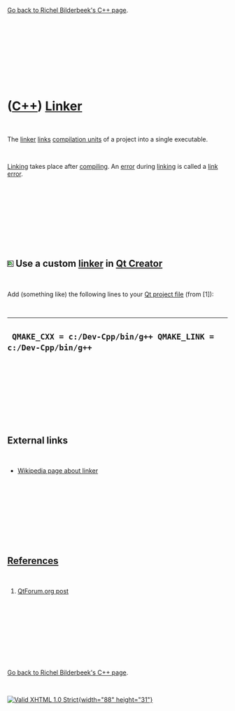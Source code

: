 

[Go back to Richel Bilderbeek's C++ page](Cpp.htm).

 

 

 

 

 

([C++](Cpp.htm)) [Linker](CppLinker.htm)
========================================

 

The [linker](CppLinker.htm) [links](CppLink.htm) [compilation
units](CppUnit.htm) of a project into a single executable.

 

[Linking](CppLink.htm) takes place after [compiling](CppCompile.htm). An
[error](CppError.htm) during [linking](CppLink.htm) is called a [link
error](CppLinkError.htm).

 

 

 

 

 

![Qt Creator](PicQtCreator.png) Use a custom [linker](CppLinker.htm) in [Qt Creator](CppQtCreator.htm)
------------------------------------------------------------------------------------------------------

 

Add (something like) the following lines to your [Qt project
file](CppQtProjectFile.htm) (from \[1\]):

 

  -------------------------------------------------------------------
  ` QMAKE_CXX = c:/Dev-Cpp/bin/g++ QMAKE_LINK = c:/Dev-Cpp/bin/g++`
  -------------------------------------------------------------------

 

 

 

 

 

External links
--------------

 

-   [Wikipedia page about
    linker](http://en.wikipedia.org/wiki/Linker_%28computing%29)

 

 

 

 

 

[References](CppReferences.htm)
-------------------------------

 

1.  [QtForum.org
    post](http://www.qtforum.org/article/33565/specifying-the-linker.html)

 

 

 

 

 

[Go back to Richel Bilderbeek's C++ page](Cpp.htm).



 

[![Valid XHTML 1.0 Strict](valid-xhtml10.png){width="88"
height="31"}](http://validator.w3.org/check?uri=referer)
